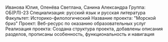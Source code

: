Иванова Юлия, Оленёва Светлана, Санина Александра 
Группа: ОБ(РЛ)-23
Специализация: русский язык и русская литература 
Факультет: Историко-филологический
Название проекта: "Морской бриз"
Проект: Веб-ресурс по оказанию образовательных услуг 
Реализация проекта: Создана структура проекта, добавлены описания разделов, прописаны особенность, функциональность и навигация 